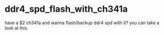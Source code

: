 # ddr4_spd_flash_with_ch341a
have a $2 ch341a and wanna flash/backup ddr4 spd with it? you can take a look at this.
